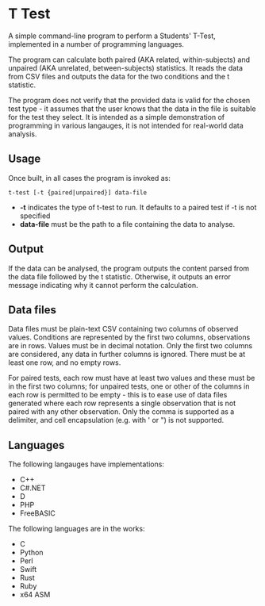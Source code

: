 # T Test

A simple command-line program to perform a Students' T-Test, implemented in a number of programming
languages.

The program can calculate both paired (AKA related, within-subjects) and unpaired (AKA unrelated,
between-subjects) statistics. It reads the data from CSV files and outputs the data for the two
conditions and the t statistic.

The program does not verify that the provided data is valid for the chosen test type - it assumes
that the user knows that the data in the file is suitable for the test they select. It is intended
as a simple demonstration of programming in various langauges, it is not intended for real-world
data analysis.

## Usage

Once built, in all cases the program is invoked as:

    t-test [-t {paired|unpaired}] data-file
    
- **-t** indicates the type of t-test to run. It defaults to a paired test if -t is not specified
- **data-file** must be the path to a file containing the data to analyse.

## Output

If the data can be analysed, the program outputs the content parsed from the data file followed
by the t statistic. Otherwise, it outputs an error message indicating why it cannot perform the
calculation.

## Data files

Data files must be plain-text CSV containing two columns of observed values. Conditions are
represented by the first two columns, observations are in rows. Values must be in decimal notation.
Only the first two columns are considered, any data in further columns is ignored. There must be at
least one row, and no empty rows.

For paired tests, each row must have at least two values and these must be in the first two columns;
for unpaired tests, one or other of the columns in each row is permitted to be empty - this is to
ease use of data files generated where each row represents a single observation that is not paired
with any other observation. Only the comma is supported as a delimiter, and cell encapsulation (e.g.
with ' or ") is not supported.

## Languages

The following langauges have implementations:
- C++
- C#.NET
- D
- PHP
- FreeBASIC

The following languages are in the works:
- C
- Python
- Perl
- Swift
- Rust
- Ruby
- x64 ASM